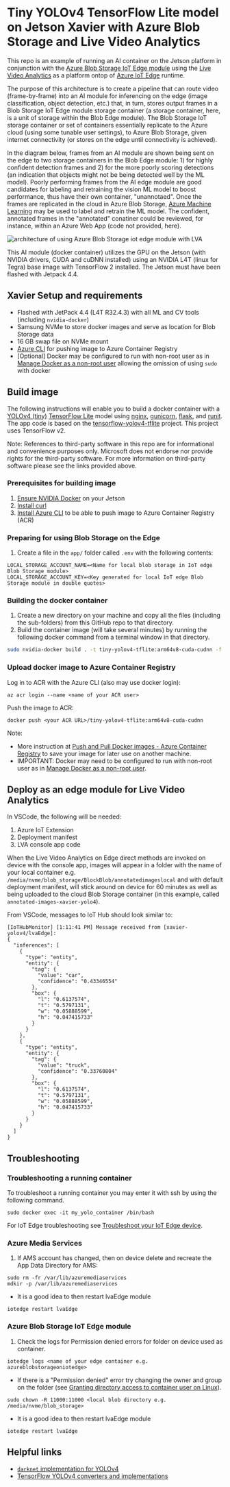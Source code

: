 # Tiny YOLOv4 TensorFlow Lite model on Jetson Xavier with Azure Blob Storage and Live Video Analytics

This repo is an example of running an AI container on the Jetson platform in conjunction with the [Azure Blob Storage IoT Edge module](https://docs.microsoft.com/en-us/azure/iot-edge/how-to-store-data-blob?view=iotedge-2018-06) using the [Live Video Analytics](https://docs.microsoft.com/en-us/azure/media-services/live-video-analytics-edge/) as a platform ontop of [Azure IoT Edge](https://docs.microsoft.com/en-us/azure/iot-edge/?view=iotedge-2018-06) runtime.

The purpose of this architecture is to create a pipeline that can route video (frame-by-frame) into an AI module for inferencing on the edge (image classification, object detection, etc.) that, in turn, stores output frames in a Blob Storage IoT Edge module storage container (a storage container, here, is a unit of storage within the Blob Edge module).  The Blob Storage IoT storage container or set of containers essentially replicate to the Azure cloud (using some tunable user settings), to Azure Blob Storage, given internet connectivity (or stores on the edge until connectivity is achieved).  

In the diagram below, frames from an AI module are shown being sent on the edge to two storage containers in the Blob Edge module:  1) for highly confident detection frames and 2) for the more poorly scoring detections (an indication that objects might not be being detected well by the ML model).  Poorly performing frames from the AI edge module are good candidates for labeling and retraining the vision ML model to boost performance, thus have their own container, "unannotaed".  Once the frames are replicated in the cloud in Azure Blob Storage, [Azure Machine Learning](https://docs.microsoft.com/en-us/azure/machine-learning/) may be used to label and retrain the ML model.  The confident, annotated frames in the "annotated" conatiner could be reviewed, for instance, within an Azure Web App (code not provided, here).

![architecture of using Azure Blob Storage iot edge module with LVA](assets/LVA-AI-Blob.jpg)

This AI module (docker container) utilizes the GPU on the Jetson (with NVIDIA drivers, CUDA and cuDNN installed) using an NVIDIA L4T (linux for Tegra) base image with TensorFlow 2 installed.  The Jetson must have been flashed with Jetpack 4.4.

## Xavier Setup and requirements

- Flashed with JetPack 4.4 (L4T R32.4.3) with all ML and CV tools (including `nvidia-docker`)
- Samsung NVMe to store docker images and serve as location for Blob Storage data
- 16 GB swap file on NVMe mount
- [Azure CLI](https://docs.microsoft.com/en-us/cli/azure/install-azure-cli-apt#manual-install-instructions) for pushing image to Azure Container Registry
- [Optional] Docker may be configured to run with non-root user as in [Manage Docker as a non-root user](https://docs.docker.com/engine/install/linux-postinstall/#manage-docker-as-a-non-root-user) allowing the omission of using `sudo` with docker

## Build image

The following instructions will enable you to build a docker container with a [YOLOv4 (tiny)](https://github.com//AlexeyAB/darknet) [TensorFlow Lite](https://www.tensorflow.org/lite) model using [nginx](https://www.nginx.com/), [gunicorn](https://gunicorn.org/), [flask](https://github.com/pallets/flask), and [runit](http://smarden.org/runit/).  The app code is based on the [tensorflow-yolov4-tflite](https://github.com/hunglc007/tensorflow-yolov4-tflite) project.  This project uses TensorFlow v2.

Note: References to third-party software in this repo are for informational and convenience purposes only. Microsoft does not endorse nor provide rights for the third-party software. For more information on third-party software please see the links provided above.

### Prerequisites for building image

1. [Ensure NVIDIA Docker](https://github.com/NVIDIA/nvidia-docker/wiki/NVIDIA-Container-Runtime-on-Jetson) on your Jetson
2. [Install curl](http://curl.haxx.se/)
3. [Install Azure CLI](https://docs.microsoft.com/en-us/cli/azure/install-azure-cli-apt) to be able to push image to Azure Container Registry (ACR)

### Preparing for using Blob Storage on the Edge

1. Create a file in the `app/` folder called `.env` with the following contents:

```
LOCAL_STORAGE_ACCOUNT_NAME=<Name for local blob storage in IoT edge Blob Storage module>
LOCAL_STORAGE_ACCOUNT_KEY=<Key generated for local IoT edge Blob Storage module in double quotes>
```

### Building the docker container

1. Create a new directory on your machine and copy all the files (including the sub-folders) from this GitHub repo to that directory.
2. Build the container image (will take several minutes) by running the following docker command from a terminal window in that directory.

```bash
sudo nvidia-docker build . -t tiny-yolov4-tflite:arm64v8-cuda-cudnn -f arm64v8-gpu-cudnn.dockerfile
```

### Upload docker image to Azure Container Registry

Log in to ACR with the Azure CLI (also may use docker login):

```
az acr login --name <name of your ACR user>
```

Push the image to ACR:

```
docker push <your ACR URL>/tiny-yolov4-tflite:arm64v8-cuda-cudnn
```

Note:
- More instruction at [Push and Pull Docker images - Azure Container Registry](http://docs.microsoft.com/en-us/azure/container-registry/container-registry-get-started-docker-cli) to save your image for later use on another machine.
- IMPORTANT:  Docker may need to be configured to run with non-root user as in [Manage Docker as a non-root user](https://docs.docker.com/engine/install/linux-postinstall/#manage-docker-as-a-non-root-user).

    
## Deploy as an edge module for Live Video Analytics

In VSCode, the following will be needed:

1. Azure IoT Extension
1. Deployment manifest
2. LVA console app code

When the Live Video Analytics on Edge direct methods are invoked on device with the console app, images will appear in a folder with the name of your local container e.g. `/media/nvme/blob_storage/BlockBlob/annotatedimageslocal` and with default deployment manifest, will stick around on device for 60 minutes as well as being uploaded to the cloud Blob Storage container (in this example, called `annotated-images-xavier-yolo4`).

From VSCode, messages to IoT Hub should look similar to:
```
[IoTHubMonitor] [1:11:41 PM] Message received from [xavier-yolov4/lvaEdge]:
{
  "inferences": [
    {
      "type": "entity",
      "entity": {
        "tag": {
          "value": "car",
          "confidence": "0.43346554"
        },
        "box": {
          "l": "0.6137574",
          "t": "0.5797131",
          "w": "0.05888599",
          "h": "0.047415733"
        }
      }
    },
    {
      "type": "entity",
      "entity": {
        "tag": {
          "value": "truck",
          "confidence": "0.33760804"
        },
        "box": {
          "l": "0.6137574",
          "t": "0.5797131",
          "w": "0.05888599",
          "h": "0.047415733"
        }
      }
    }
  ]
}
```

## Troubleshooting

### Troubleshooting a running container

To troubleshoot a running container you may enter it with ssh by using the following command.

```
sudo docker exec -it my_yolo_container /bin/bash
```

For IoT Edge troubleshooting see [Troubleshoot your IoT Edge device](https://docs.microsoft.com/en-us/azure/iot-edge/troubleshoot).

### Azure Media Services

1.  If AMS account has changed, then on device delete and recreate the App Data Directory for AMS:
```
sudo rm -fr /var/lib/azuremediaservices
mdkir -p /var/lib/azuremediaservices
```
   - It is a good idea to then restart lvaEdge module
   ```
   iotedge restart lvaEdge
   ```

### Azure Blob Storage IoT Edge module

1. Check the logs for Permission denied errors for folder on device used as container.
```
iotedge logs <name of your edge container e.g. azureblobstorageoniotedge>
```
   - If there is a "Permission denied" error try changing the owner and group on the folder (see [Granting directory access to container user on Linux](https://docs.microsoft.com/en-us/azure/iot-edge/how-to-store-data-blob?view=iotedge-2018-06#granting-directory-access-to-container-user-on-linux)).
   ```
   sudo chown -R 11000:11000 <local blob directory e.g. /media/nvme/blob_storage>
   ```
   - It is a good idea to then restart lvaEdge module
   ```
   iotedge restart lvaEdge
   ```


## Helpful links

- [`darknet` implementation for YOLOv4](https://github.com/AlexeyAB/darknet)
- [TensorFlow YOLOv4 converters and implementations](https://github.com/hunglc007/tensorflow-yolov4-tflite)
